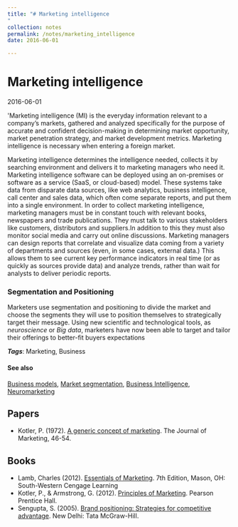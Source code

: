 ```yaml
---
title: "# Marketing intelligence
"
collection: notes
permalink: /notes/marketing_intelligence
date: 2016-06-01

---
```


# Marketing intelligence

2016-06-01

'Marketing intelligence (MI) is the everyday information relevant to a company’s markets, gathered and analyzed specifically for the purpose of accurate and confident decision-making in determining market opportunity, market penetration strategy, and market development metrics. Marketing intelligence is necessary when entering a foreign market.

Marketing intelligence determines the intelligence needed, collects it by searching environment and delivers it to marketing managers who need it. Marketing intelligence software can be deployed using an on-premises or software as a service (SaaS, or cloud-based) model. These systems take data from disparate data sources, like web analytics, business intelligence, call center and sales data, which often come separate reports, and put them into a single environment. In order to collect marketing intelligence, marketing managers must be in constant touch with relevant books, newspapers and trade publications. They must talk to various stakeholders like customers, distributors and suppliers.In addition to this they must also monitor social media and carry out online discussions. Marketing managers can design reports that correlate and visualize data coming from a variety of departments and sources (even, in some cases, external data.) This allows them to see current key performance indicators in real time (or as quickly as sources provide data) and analyze trends, rather than wait for analysts to deliver periodic reports.

### Segmentation and Positioning
Marketers use segmentation and positioning to divide the market and choose the segments they will use to position themselves to strategically target their message. Using new scientific and technological tools, as *neuroscience* or *Big data*, marketers have now been able to target and tailor their offerings to better-fit buyers expectations

***Tags***: Marketing, Business

#### See also
[Business models](/notes/business_models), [Market segmentation](/notes/market_segmentation), [Business Intelligence](/notes/business_intelligence), [Neuromarketing](/notes/neuromarketing)


## Papers
* Kotler, P. (1972). [A generic concept of marketing](http://www1.eafit.edu.co/jbaby/agenericconcept.pdf). The Journal of Marketing, 46-54.

## Books
* Lamb, Charles (2012). [Essentials of Marketing](https://www.goodreads.com/book/show/8716111-essentials-of-marketing). 7th Edition, Mason, OH: South-Western Cengage Learning
* Kotler, P., & Armstrong, G. (2012). [Principles of Marketing](https://www.goodreads.com/book/show/74280.Principles_of_Marketing). Pearson Prentice Hall.
* Sengupta, S. (2005). [Brand positioning: Strategies for competitive advantage](https://www.goodreads.com/book/show/1671532.Brand_Positioning). New Delhi: Tata McGraw-Hill.


